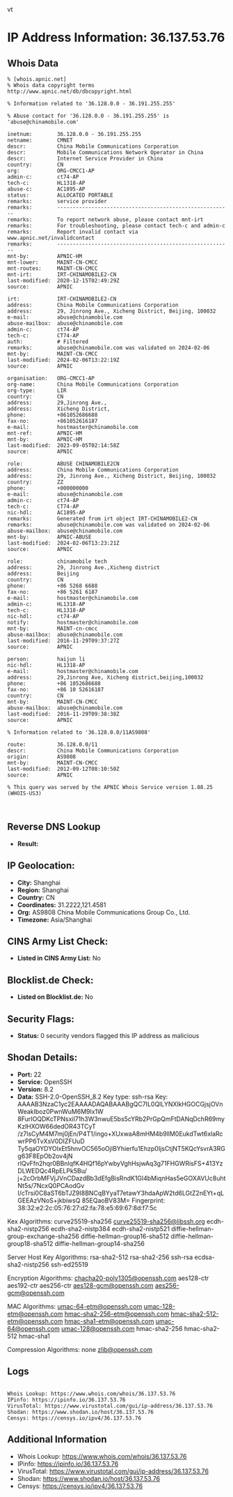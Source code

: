 vt
# IP Address Information: 36.137.53.76

## Whois Data
```
% [whois.apnic.net]
% Whois data copyright terms    http://www.apnic.net/db/dbcopyright.html

% Information related to '36.128.0.0 - 36.191.255.255'

% Abuse contact for '36.128.0.0 - 36.191.255.255' is 'abuse@chinamobile.com'

inetnum:        36.128.0.0 - 36.191.255.255
netname:        CMNET
descr:          China Mobile Communications Corporation
descr:          Mobile Communications Network Operator in China
descr:          Internet Service Provider in China
country:        CN
org:            ORG-CMCC1-AP
admin-c:        ct74-AP
tech-c:         HL1318-AP
abuse-c:        AC1895-AP
status:         ALLOCATED PORTABLE
remarks:        service provider
remarks:        --------------------------------------------------------
remarks:        To report network abuse, please contact mnt-irt
remarks:        For troubleshooting, please contact tech-c and admin-c
remarks:        Report invalid contact via www.apnic.net/invalidcontact
remarks:        --------------------------------------------------------
mnt-by:         APNIC-HM
mnt-lower:      MAINT-CN-CMCC
mnt-routes:     MAINT-CN-CMCC
mnt-irt:        IRT-CHINAMOBILE2-CN
last-modified:  2020-12-15T02:49:29Z
source:         APNIC

irt:            IRT-CHINAMOBILE2-CN
address:        China Mobile Communications Corporation
address:        29, Jinrong Ave., Xicheng District, Beijing, 100032
e-mail:         abuse@chinamobile.com
abuse-mailbox:  abuse@chinamobile.com
admin-c:        ct74-AP
tech-c:         CT74-AP
auth:           # Filtered
remarks:        abuse@chinamobile.com was validated on 2024-02-06
mnt-by:         MAINT-CN-CMCC
last-modified:  2024-02-06T13:22:19Z
source:         APNIC

organisation:   ORG-CMCC1-AP
org-name:       China Mobile Communications Corporation
org-type:       LIR
country:        CN
address:        29,Jinrong Ave.,
address:        Xicheng District,
phone:          +861052686688
fax-no:         +861052616187
e-mail:         hostmaster@chinamobile.com
mnt-ref:        APNIC-HM
mnt-by:         APNIC-HM
last-modified:  2023-09-05T02:14:58Z
source:         APNIC

role:           ABUSE CHINAMOBILE2CN
address:        China Mobile Communications Corporation
address:        29, Jinrong Ave., Xicheng District, Beijing, 100032
country:        ZZ
phone:          +000000000
e-mail:         abuse@chinamobile.com
admin-c:        ct74-AP
tech-c:         CT74-AP
nic-hdl:        AC1895-AP
remarks:        Generated from irt object IRT-CHINAMOBILE2-CN
remarks:        abuse@chinamobile.com was validated on 2024-02-06
abuse-mailbox:  abuse@chinamobile.com
mnt-by:         APNIC-ABUSE
last-modified:  2024-02-06T13:23:21Z
source:         APNIC

role:           chinamobile tech
address:        29, Jinrong Ave.,Xicheng district
address:        Beijing
country:        CN
phone:          +86 5268 6688
fax-no:         +86 5261 6187
e-mail:         hostmaster@chinamobile.com
admin-c:        HL1318-AP
tech-c:         HL1318-AP
nic-hdl:        ct74-AP
notify:         hostmaster@chinamobile.com
mnt-by:         MAINT-cn-cmcc
abuse-mailbox:  abuse@chinamobile.com
last-modified:  2016-11-29T09:37:27Z
source:         APNIC

person:         haijun li
nic-hdl:        HL1318-AP
e-mail:         hostmaster@chinamobile.com
address:        29,Jinrong Ave, Xicheng district,beijing,100032
phone:          +86 1052686688
fax-no:         +86 10 52616187
country:        CN
mnt-by:         MAINT-CN-CMCC
abuse-mailbox:  abuse@chinamobile.com
last-modified:  2016-11-29T09:38:38Z
source:         APNIC

% Information related to '36.128.0.0/11AS9808'

route:          36.128.0.0/11
descr:          China Mobile Communications Corporation
origin:         AS9808
mnt-by:         MAINT-CN-CMCC
last-modified:  2012-09-12T08:10:50Z
source:         APNIC

% This query was served by the APNIC Whois Service version 1.88.25 (WHOIS-US3)



```
## Reverse DNS Lookup
- **Result:** 

## IP Geolocation:
- **City:** Shanghai
- **Region:** Shanghai
- **Country:** CN
- **Coordinates:** 31.2222,121.4581
- **Org:** AS9808 China Mobile Communications Group Co., Ltd.
- **Timezone:** Asia/Shanghai

## CINS Army List Check:
- **Listed in CINS Army List:** 
No

## Blocklist.de Check:
- **Listed on Blocklist.de:** 
No

## Security Flags:
- **Status:** 0 security vendors flagged this IP address as malicious

## Shodan Details:
- **Port:** 22
- **Service:** OpenSSH
- **Version:** 8.2
- **Data:** SSH-2.0-OpenSSH_8.2
Key type: ssh-rsa
Key: AAAAB3NzaC1yc2EAAAADAQABAAABgQC7IL0QlLYNXlkHGOCGjsjOVnWeakIboz0PwnWuM6M9lx1W
8FurIOQDKcTPNsxil71h3W3nwuE5bs5cYRb2PrGpQmFtDANqDchR69myKzlHXOW66dedOR43TCyT
/z7lsCyM4M7mj0jEn/P4T1/ingo+XUxwaA8mHM4b9llM0EukdTwt6xlaRcwrPP6TvXsV0DIZFUuD
Ty5qaOYDYOlxEt5hnvOC565oOjIBYhierfu1Ehzp0IjsCtjNT5KQcYsvrA3RGg63F8EpOb2ov4jN
rlQvFfn2hqr0BBnlqfK4HQf16pYwbyVghHsjwAq3g71FHGWRisFS+413YzDLWEDQc4RpELPk5Bu/
j+2cOrbMFVjJVnCDazdBb3dEfgBisRndK1Gl4bMiqnHas5eGOXAVUc8uhtNt5s/7NcxQ0PCAodGv
I/cTrsi0C8aST6bTJZ9I8BNCqBYyaT7etawY3hdaApW2td6LGtZ2nEYt+qLGEEAzVNoS+jkbiwsQ
85EQaoBV83M=
Fingerprint: 38:32:e2:2c:05:76:27:d2:fa:78:e5:69:67:8d:f7:5c

Kex Algorithms:
	curve25519-sha256
	curve25519-sha256@libssh.org
	ecdh-sha2-nistp256
	ecdh-sha2-nistp384
	ecdh-sha2-nistp521
	diffie-hellman-group-exchange-sha256
	diffie-hellman-group16-sha512
	diffie-hellman-group18-sha512
	diffie-hellman-group14-sha256

Server Host Key Algorithms:
	rsa-sha2-512
	rsa-sha2-256
	ssh-rsa
	ecdsa-sha2-nistp256
	ssh-ed25519

Encryption Algorithms:
	chacha20-poly1305@openssh.com
	aes128-ctr
	aes192-ctr
	aes256-ctr
	aes128-gcm@openssh.com
	aes256-gcm@openssh.com

MAC Algorithms:
	umac-64-etm@openssh.com
	umac-128-etm@openssh.com
	hmac-sha2-256-etm@openssh.com
	hmac-sha2-512-etm@openssh.com
	hmac-sha1-etm@openssh.com
	umac-64@openssh.com
	umac-128@openssh.com
	hmac-sha2-256
	hmac-sha2-512
	hmac-sha1

Compression Algorithms:
	none
	zlib@openssh.com


## Logs
```

Whois Lookup: https://www.whois.com/whois/36.137.53.76
IPinfo: https://ipinfo.io/36.137.53.76
VirusTotal: https://www.virustotal.com/gui/ip-address/36.137.53.76
Shodan: https://www.shodan.io/host/36.137.53.76
Censys: https://censys.io/ipv4/36.137.53.76

```
## Additional Information
- Whois Lookup: https://www.whois.com/whois/36.137.53.76
- IPinfo: https://ipinfo.io/36.137.53.76
- VirusTotal: https://www.virustotal.com/gui/ip-address/36.137.53.76
- Shodan: https://www.shodan.io/host/36.137.53.76
- Censys: https://censys.io/ipv4/36.137.53.76

